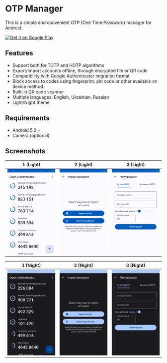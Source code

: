 # OTP Manager

This is a simple and convenient OTP (One Time Password) manager for Android.

<a href='https://play.google.com/store/apps/details?id=ua.nanit.otpmanager&pcampaignid=pcampaignidMKT-Other-global-all-co-prtnr-py-PartBadge-Mar2515-1' target='_blank'><img width="256" alt='Get it on Google Play' src='https://play.google.com/intl/en_us/badges/static/images/badges/en_badge_web_generic.png'/></a>

## Features

* Support both for TOTP and HOTP algorithms
* Export/Import accounts offline, through encrypted file or QR code
* Compatibility with Google Authenticator migration format
* Block access to codes using fingerprint, pin code or other available on device method.
* Built-in QR code scanner
* Multiple languages: English, Ukrainian, Russian
* Light/Night theme

## Requirements

* Android 5.0 +
* Camera (optional)

## Screenshots

|               1 (Light)               |               2 (Light)               |               3 (Light)               |
|:-------------------------------------:|:-------------------------------------:|:-------------------------------------:|
| ![img](media/screenshots/phone/1.png) | ![img](media/screenshots/phone/2.png) | ![img](media/screenshots/phone/3.png) |

|               1 (Night)               |               2 (Night)               |               3 (Night)               |
|:-------------------------------------:|:-------------------------------------:|:-------------------------------------:|
| ![img](media/screenshots/phone/4.png) | ![img](media/screenshots/phone/5.png) | ![img](media/screenshots/phone/6.png) |
